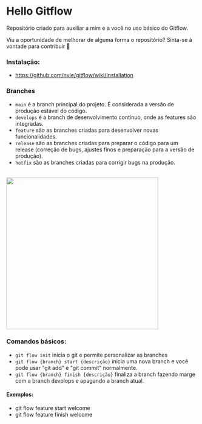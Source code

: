 # Hello Gitflow

Repositório criado para auxiliar a mim e a você no uso básico do Gitflow.

Viu a oportunidade de melhorar de alguma forma o repositório? Sinta-se à vontade para contribuir 🙂

### Instalação:

- https://github.com/nvie/gitflow/wiki/Installation

### Branches

- `main` é a branch principal do projeto. É considerada a versão de produção estável do código.
- `develops` é a branch de desenvolvimento contínuo, onde as features são integradas.
- `feature` são as branches criadas para desenvolver novas funcionalidades.
- `release` são as branches criadas para preparar o código para um release (correção de bugs, ajustes finos e preparação para a versão de produção).
- `hotfix` são as branches criadas para corrigir bugs na produção.

<br />
<img height="400em" src="https://wac-cdn.atlassian.com/dam/jcr:cc0b526e-adb7-4d45-874e-9bcea9898b4a/04%20Hotfix%20branches.svg?cdnVersion=1351" align="center" />
<br />

### Comandos básicos:

- `git flow init` inicia o git e permite personalizar as branches
- `git flow {branch} start {descrição}` inicia uma nova branch e você pode usar "git add" e "git commit" normalmente.
- `git flow {branch} finish {descrição}` finaliza a branch fazendo marge com a branch devolops e apagando a branch atual.

#### Exemplos:

- git flow feature start welcome
- git flow feature finish welcome
